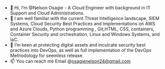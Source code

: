 - 👋 Hi, I’m @Nelson Osagie - A Cloud Engineer with background in IT Support and Cloud Administrations.
- 🌱 I am well familiar with the current Threat Intelligence landscape, SIEM Systems, Cloud Security Best Practices and Implementations on AWS and Azure Clouds, Python programming , Git,HTML, CSS, containers, Container Security and orchestration, Linux and Windows Systems, and IaC.
- 💞️ I’m keen at protecting digital assets and inculcate security best practices into DevOps, as well as full implementation of the DevOps Methodology for seemless release.
- 📫 You can reach me Email @osagienelson24@gmail.com
